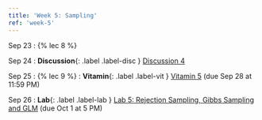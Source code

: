 ```yaml
---
title: 'Week 5: Sampling'
ref: 'week-5'
---
```


Sep 23
: {% lec 8 %}

Sep 24
: **Discussion**{: .label .label-disc } [Discussion 4](https://drive.google.com/file/d/1Ed7fqvXVLVrGZU7Tw7h7QLX6L2AR4LlA/view?usp=sharing)

Sep 25
: {% lec 9 %}
: **Vitamin**{: .label .label-vit } [Vitamin 5](https://www.gradescope.com/courses/1104495) (due Sep 28 at 11:59 PM) 

Sep 26
: **Lab**{: .label .label-lab } [Lab 5: Rejection Sampling, Gibbs Sampling and GLM](https://data102.datahub.berkeley.edu/) (due Oct 1 at 5 PM)
